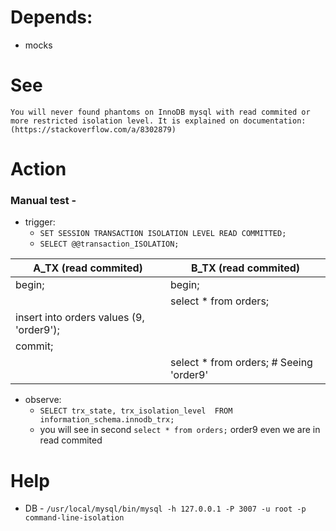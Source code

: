 # Depends:

- mocks

# See

```
You will never found phantoms on InnoDB mysql with read commited or more restricted isolation level. It is explained on documentation:
(https://stackoverflow.com/a/8302879)
```

# Action

### Manual test -

- trigger:
    - `SET SESSION TRANSACTION ISOLATION LEVEL READ COMMITTED;`
    - `SELECT @@transaction_ISOLATION;`

| A_TX (read commited)                     | B_TX (read commited)                     |
|------------------------------------------|------------------------------------------|
| begin;                                   | begin;                                   |
|                                          | select * from orders;                    |
| insert into orders values (9, 'order9'); |                                          |
| commit;                                  |                                          |
|                                          | select * from orders; # Seeing 'order9'  |

- observe:
    - `SELECT trx_state, trx_isolation_level  FROM information_schema.innodb_trx;`
    - you will see in second `select * from orders;` order9 even we are in read commited

# Help

- DB - `/usr/local/mysql/bin/mysql -h 127.0.0.1 -P 3007 -u root -p command-line-isolation`
